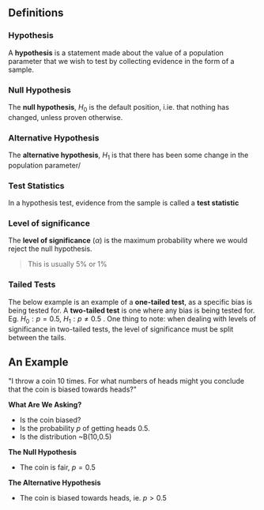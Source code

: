 ## Definitions
### Hypothesis
A **hypothesis** is a statement made about the value of a population parameter that we wish to test by collecting evidence in the form of a sample.

### Null Hypothesis
The **null hypothesis**, $H_0$ is the default position, i.ie. that nothing has changed, unless proven otherwise.

### Alternative Hypothesis
The **alternative hypothesis**, $H_1$ is that there has been some change in the population parameter/

### Test Statistics
In a hypothesis test, evidence from the sample is called a **test statistic**

### Level of significance
The **level of significance** ($\alpha$) is the maximum probability where we would reject the null hypothesis.
> This is usually 5% or 1%

### Tailed Tests
The below example is an example of a **one-tailed test**, as a specific bias is being tested for. A **two-tailed test** is one where any bias is being tested for. Eg. $H_0 : p = 0.5$, $H_1 : p \ne 0.5$ . One thing to note: when dealing with levels of significance in two-tailed tests, the level of significance must be split between the tails.
## An Example
"I throw a coin 10 times. For what numbers of heads might you conclude that the coin is biased towards heads?"

**What Are We Asking?**
- Is the coin biased?
- Is the probability $p$ of getting heads 0.5.
- Is the distribution ~B(10,0.5)

**The Null Hypothesis**
- The coin is fair, $p = 0.5$

**The Alternative Hypothesis**
- The coin is biased towards heads, ie. $p > 0.5$